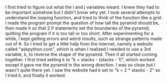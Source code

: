 I first tried to figure out what the i and j variables meant. I knew they had to be important somehow but I didn't know why yet. I took several attempts to understand the looping function, and tried to think of the function like a grid.
I made the program prompt the question of how tall the pyramid should be, then made it so that 2 if statements set the boundaries of the pyramid, quitting the program if it is too tall or too short.
After experimenting for a while, I kept getting errors and weird results, such as strange patterns made out of #. So I tried to get a little help from the internet, namely a website called "askpython.com", which is when I realized I needed to use a 3rd variable, k, to reverse the shape of the pyramid. Then it all started coming together.
I first tried setting k to "k = stacks - (stacks - 1)", which worked except it gave me the pyramid in the wrong direction. I was so close but I wasn't quite there yet. I saw the website had k set to "k = 2 * stacks - 2" so I tried it, and finally it worked.
